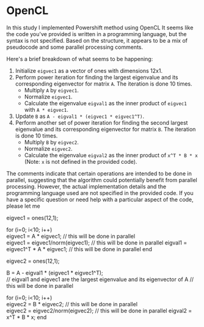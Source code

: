 # OpenCL


In this study I implemented Powershift method using OpenCL 
It seems like the code you've provided is written in a programming language, but the syntax is not specified. Based on the structure, it appears to be a mix of pseudocode and some parallel processing comments.

Here's a brief breakdown of what seems to be happening:

1. Initialize `eigvec1` as a vector of ones with dimensions 12x1.
2. Perform power iteration for finding the largest eigenvalue and its corresponding eigenvector for matrix `A`. The iteration is done 10 times.
   - Multiply `A` by `eigvec1`.
   - Normalize `eigvec1`.
   - Calculate the eigenvalue `eigval1` as the inner product of `eigvec1` with `A * eigvec1`.
3. Update `B` as `A - eigval1 * (eigvec1 * eigvec1^T)`.
4. Perform another set of power iteration for finding the second largest eigenvalue and its corresponding eigenvector for matrix `B`. The iteration is done 10 times.
   - Multiply `B` by `eigvec2`.
   - Normalize `eigvec2`.
   - Calculate the eigenvalue `eigval2` as the inner product of `x^T * B * x` (Note: `x` is not defined in the provided code).

The comments indicate that certain operations are intended to be done in parallel, suggesting that the algorithm could potentially benefit from parallel processing. However, the actual implementation details and the programming language used are not specified in the provided code. If you have a specific question or need help with a particular aspect of the code, please let me

eigvec1 = ones(12,1);

for (i=0; i<10; i++)        
    eigvec1 = A * eigvec1;    // this will be done in parallel        
    eigvec1 = eigvec1/norm(eigvec1); // this will be done in parallel
    eigval1 = eigvec1^T * A * eigvec1; // this will be done in parallel
end

eigvec2 = ones(12,1);

B = A - eigval1 * (eigvec1 * eigvec1^T);  
// eigval1 and eigvec1 are the largest eigenvalue and its eigenvector of A
// this will be done in parallel

for (i=0; i<10; i++)       
    eigvec2 = B * eigvec2;    // this will be done in parallel        
    eigvec2 = eigvec2/norm(eigvec2); // this will be done in parallel
    eigval2 = x^T * B * x;
end
